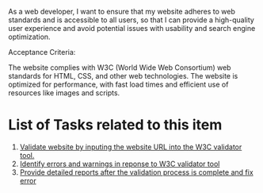 As a web developer, I want to ensure that my website adheres to web standards and is accessible to all users, so that I can provide a high-quality user experience and avoid potential issues with usability and search engine optimization.

Acceptance Criteria:

The website complies with W3C (World Wide Web Consortium) web standards for HTML, CSS, and other web technologies. The website is optimized for performance, with fast load times and efficient use of resources like images and scripts.

# List of Tasks related to this item

1) [Validate website by inputing the website URL into the W3C validator tool.](https://github.com/jnarlyv/mywebclass-agile-docs/blob/projectmod/documentation/templates/theme/initiatives/epics/stories/tasks/seo2-1.md)
2) [Identify errors and warnings in reponse to W3C validator tool](https://github.com/jnarlyv/mywebclass-agile-docs/blob/projectmod/documentation/templates/theme/initiatives/epics/stories/tasks/seo2-2.md)
3) [Provide detailed reports after the validation process is complete and fix error](https://github.com/jnarlyv/mywebclass-agile-docs/blob/projectmod/documentation/templates/theme/initiatives/epics/stories/tasks/seo2-3.md)

